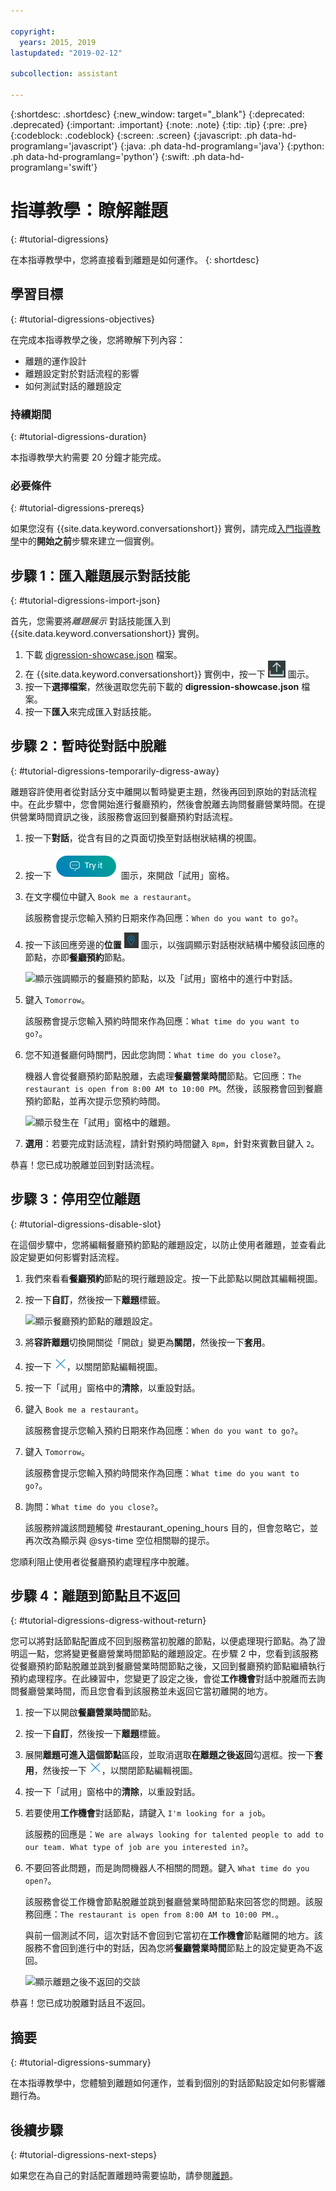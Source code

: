 ```yaml
---

copyright:
  years: 2015, 2019
lastupdated: "2019-02-12"

subcollection: assistant

---
```


{:shortdesc: .shortdesc}
{:new_window: target="_blank"}
{:deprecated: .deprecated}
{:important: .important}
{:note: .note}
{:tip: .tip}
{:pre: .pre}
{:codeblock: .codeblock}
{:screen: .screen}
{:javascript: .ph data-hd-programlang='javascript'}
{:java: .ph data-hd-programlang='java'}
{:python: .ph data-hd-programlang='python'}
{:swift: .ph data-hd-programlang='swift'}

# 指導教學：瞭解離題
{: #tutorial-digressions}

在本指導教學中，您將直接看到離題是如何運作。
{: shortdesc}

## 學習目標
{: #tutorial-digressions-objectives}

在完成本指導教學之後，您將瞭解下列內容：

- 離題的運作設計
- 離題設定對於對話流程的影響
- 如何測試對話的離題設定

### 持續期間
{: #tutorial-digressions-duration}

本指導教學大約需要 20 分鐘才能完成。

### 必要條件
{: #tutorial-digressions-prereqs}

如果您沒有 {{site.data.keyword.conversationshort}} 實例，請完成[入門指導教學](/docs/services/assistant?topic=assistant-getting-started#getting-started-prerequisites)中的**開始之前**步驟來建立一個實例。

## 步驟 1：匯入離題展示對話技能
{: #tutorial-digressions-import-json}

首先，您需要將*離題展示* 對話技能匯入到 {{site.data.keyword.conversationshort}} 實例。

1.  下載 [digression-showcase.json](https://github.com/watson-developer-cloud/community/raw/master/watson-assistant/digression-showcase.json) 檔案。
1.  在 {{site.data.keyword.conversationshort}} 實例中，按一下 ![匯入](images/workspace_import.png) 圖示。
1.  按一下**選擇檔案**，然後選取您先前下載的 **digression-showcase.json** 檔案。
1.  按一下**匯入**來完成匯入對話技能。

## 步驟 2：暫時從對話中脫離
{: #tutorial-digressions-temporarily-digress-away}

離題容許使用者從對話分支中離開以暫時變更主題，然後再回到原始的對話流程中。在此步驟中，您會開始進行餐廳預約，然後會脫離去詢問餐廳營業時間。在提供營業時間資訊之後，該服務會返回到餐廳預約對話流程。

1.  按一下**對話**，從含有目的之頁面切換至對話樹狀結構的視圖。

1.  按一下 ![試用](images/ask_watson.png) 圖示，來開啟「試用」窗格。
1.  在文字欄位中鍵入 `Book me a restaurant`。

    該服務會提示您輸入預約日期來作為回應：`When do you want to go?`。

1.  按一下該回應旁邊的**位置** ![位置](images/location.png) 圖示，以強調顯示對話樹狀結構中觸發該回應的節點，亦即**餐廳預約**節點。

    ![顯示強調顯示的餐廳預約節點，以及「試用」窗格中的進行中對話。](images/tut-dig-location.png)
1.  鍵入 `Tomorrow`。

    該服務會提示您輸入預約時間來作為回應：`What time do you want to go?`。

1.  您不知道餐廳何時關門，因此您詢問：`What time do you close?`。

    機器人會從餐廳預約節點脫離，去處理**餐廳營業時間**節點。它回應：`The restaurant is open from 8:00 AM to 10:00 PM`。然後，該服務會回到餐廳預約節點，並再次提示您預約時間。

    ![顯示發生在「試用」窗格中的離題。](images/tut-dig-digression.png)
1.  **選用**：若要完成對話流程，請針對預約時間鍵入 `8pm`，針對來賓數目鍵入 `2`。

恭喜！您已成功脫離並回到對話流程。

## 步驟 3：停用空位離題
{: #tutorial-digressions-disable-slot}

在這個步驟中，您將編輯餐廳預約節點的離題設定，以防止使用者離題，並查看此設定變更如何影響對話流程。

1.  我們來看看**餐廳預約**節點的現行離題設定。按一下此節點以開啟其編輯視圖。

1.  按一下**自訂**，然後按一下**離題**標籤。

    ![顯示餐廳預約節點的離題設定。](images/tut-dig-resto-settings.png)

1.  將**容許離題**切換開關從「開啟」變更為**關閉**，然後按一下**套用**。

1.  按一下 ![關閉](images/close.png)，以關閉節點編輯視圖。

1.  按一下「試用」窗格中的**清除**，以重設對話。

1.  鍵入 `Book me a restaurant`。

    該服務會提示您輸入預約日期來作為回應：`When do you want to go?`。

1.  鍵入 `Tomorrow`。

    該服務會提示您輸入預約時間來作為回應：`What time do you want to go?`。

1.  詢問：`What time do you close?`。

    該服務辨識該問題觸發 #restaurant_opening_hours 目的，但會忽略它，並再次改為顯示與 @sys-time 空位相關聯的提示。

您順利阻止使用者從餐廳預約處理程序中脫離。

## 步驟 4：離題到節點且不返回
{: #tutorial-digressions-digress-without-return}

您可以將對話節點配置成不回到服務當初脫離的節點，以便處理現行節點。為了證明這一點，您將變更餐廳營業時間節點的離題設定。在步驟 2 中，您看到該服務從餐廳預約節點脫離並跳到餐廳營業時間節點之後，又回到餐廳預約節點繼續執行預約處理程序。在此練習中，您變更了設定之後，會從**工作機會**對話中脫離而去詢問餐廳營業時間，而且您會看到該服務並未返回它當初離開的地方。

1.  按一下以開啟**餐廳營業時間**節點。

1.  按一下**自訂**，然後按一下**離題**標籤。

1.  展開**離題可進入這個節點**區段，並取消選取**在離題之後返回**勾選框。按一下**套用**，然後按一下 ![關閉](images/close.png)，以關閉節點編輯視圖。

1.  按一下「試用」窗格中的**清除**，以重設對話。

1.  若要使用**工作機會**對話節點，請鍵入 `I'm looking for a job`。

    該服務的回應是：`We are always looking for talented people to add to our team. What type of job are you interested in?`。

1.  不要回答此問題，而是詢問機器人不相關的問題。鍵入 `What time do you open?`。

    該服務會從工作機會節點脫離並跳到餐廳營業時間節點來回答您的問題。該服務回應：`The restaurant is open from 8:00 AM to 10:00 PM.`。

    與前一個測試不同，這次對話不會回到它當初在**工作機會**節點離開的地方。該服務不會回到進行中的對話，因為您將**餐廳營業時間**節點上的設定變更為不返回。

    ![顯示離題之後不返回的交談](images/tut-dig-noreturn.png)

恭喜！您已成功脫離對話且不返回。

## 摘要
{: #tutorial-digressions-summary}

在本指導教學中，您體驗到離題如何運作，並看到個別的對話節點設定如何影響離題行為。

## 後續步驟
{: #tutorial-digressions-next-steps}

如果您在為自己的對話配置離題時需要協助，請參閱[離題](/docs/services/assistant?topic=assistant-dialog-runtime#dialog-runtime-digressions)。
